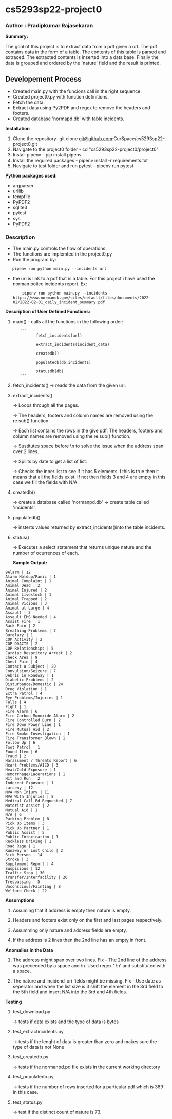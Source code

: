 # cs5293sp22-project0

### Author : Pradipkumar Rajasekaran

__Summary:__

The goal of this project is to extract data from a pdf given a url. The pdf contains data in the form of a table. The contents of this table 
is parsed and extraced. The extracted contents is inserted into a data base. Finally the data is grouped and ordered by the 'nature' field and the 
result is printed.

## Developement Process

- Created main.py with the funcions call in the right sequence.
- Created project0.py with function definitions.
- Fetch the data.
- Extract data using Py2PDF and regex to remove the headers and footers. 
- Created database 'normapd.db' with table incidents.

__Installation__


1. Clone the repository- git clone git@github.com:CurSpace/cs5293sp22-project0.git
2. Navigate to the project0 folder - cd "cs5293sp22-project0/project0"
3. Install pipenv - pip install pipenv
4. Install the required packages - pipenv install -r requirements.txt
5. Navigate to test folder and run pytest - pipenv run pytest


__Python packages used:__

- argparser
- urllib
- tempfile
- PyPDF2
- sqlite3
- pytest
- sys
- PyPDF2

### Description

- The main.py controls the flow of operations.
- The functions are implemted in the project0.py
- Run the program by:
```
   pipenv run python main.py --incidents url
```
- the url is link to a pdf that is a table. For this project i have used the norman police incidents report.
   Ex: 
   
   ```
       pipenv run python main.py --incidents https://www.normanok.gov/sites/default/files/documents/2022-02/2022-02-01_daily_incident_summary.pdf
   ```

 
 __Description of User Defined Functions:__
 
 1. main() - calls all the functions in the following order:
 
           ```
                  fetch_incidents(url)
                  
                  extract_incidents(incident_data)
                  
                  createdb()
                  
                  populatedb(db,incidents)
                  
                  statusdb(db)
           ```
 2. fetch_incidents() 
    ->  reads the data from the given url.

 3. extract_incidents()

    -> Loops through all the pages.

    -> The headers, footers and column names are removed using the
       re.sub() function.
 
    ->  Each list contains the rows in the give pdf. The headers, footers and column names are removed using the
       re.sub() function.

    -> Sustitutes space before \n to solve the issue when the address span over 2 lines.

    -> Spilits by date to get a list of list.

    -> Checks the inner list to see if it has 5 elements. I this is true then it means 
       that all the fields exist. If not then fields 3 and 4 are empty in this case we 
       fill the fields with N/A.
             
 4. createdb() 

    -> create a database called 'normanpd.db'
    -> create table called 'incidents'.

 5. populatedb() 

    -> insterts values returned by extract_incidents()into the table incidents.
 
 6. status() 

    -> Executes a select statement that returns unique nature and the number of ocurrences of each.


    __Sample Output:__
   
 ```
9Alarm | 12
Alarm Holdup/Panic | 1
Animal Complaint | 1
Animal Dead | 2
Animal Injured | 2
Animal Livestock | 1
Animal Trapped | 2
Animal Vicious | 3
Animal at Large | 4
Assault | 3
Assault EMS Needed | 4
Assist Fire | 1
Back Pain | 2
Breathing Problems | 7
Burglary | 1
COP Activity | 2
COP DDACTS | 2
COP Relationships | 5
Cardiac Respritory Arrest | 2
Check Area | 9
Chest Pain | 4
Contact a Subject | 20
Convulsion/Seizure | 7
Debris in Roadway | 1
Diabetic Problems | 2
Disturbance/Domestic | 24
Drug Violation | 1
Extra Patrol | 4
Eye Problems/Injuries | 1
Falls | 4
Fight | 1
Fire Alarm | 6
Fire Carbon Monoxide Alarm | 2
Fire Controlled Burn | 2
Fire Down Power Line | 1
Fire Mutual Aid | 2
Fire Smoke Investigation | 1
Fire Transformer Blown | 1
Follow Up | 6
Foot Patrol | 1
Found Item | 6
Fraud | 2
Harassment / Threats Report | 6
Heart Problems/AICD | 3
Heat/Cold Exposure | 1
Hemorrhage/Lacerations | 1
Hit and Run | 2
Indecent Exposure | 1
Larceny | 12
MVA Non Injury | 11
MVA With Injuries | 8
Medical Call Pd Requested | 7
Motorist Assist | 2
Mutual Aid | 1
N/A | 6
Parking Problem | 8
Pick Up Items | 3
Pick Up Partner | 1
Public Assist | 5
Public Intoxication | 1
Reckless Driving | 1
Road Rage | 1
Runaway or Lost Child | 2
Sick Person | 14
Stroke | 3
Supplement Report | 4
Suspicious | 12
Traffic Stop | 30
Transfer/Interfacility | 20
Trespassing | 5
Unconscious/Fainting | 8
Welfare Check | 22
 ```
__Assumptions__

1. Assuming that if address is empty then nature is empty.

2. Headers and footers exist only on the first and last pages respectively.

3. Assumming only nature and address fields are empty.

4. If the address is 2 lines then the 2nd line has an empty in front.
 
 
__Anomalies in the Data__

1. The address might span over two lines.
  Fix - The 2nd line of the address was preceeded by a space and \n. Used regex ' \n' and substituted with a space.
  
2. The nature and incidend_ori fields might be missing.
   Fix - Use date as seperator and when the list size is 3 shift the element in the 3rd field to the 5th field and insert N/A into the 3rd and 4th fields.


__Testing__

1. test_download.py

   -> tests if data exists and the  type of data is bytes

2. test_extractincidents.py

   -> tests if the lenght of data is greater than zero and makes sure the type of data is not None

3. test_createdb.py 

   -> tests if the normanpd.pd file exists in the current working directory
   
4. test_populatedb.py 

   -> tests if the number of rows inserted for a particular pdf which is 369 in this case.

5. test_status.py
 
   -> test if the distinct count of nature is 73.

 
 
